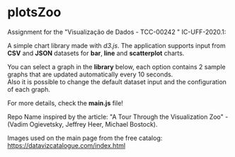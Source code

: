 # plotsZoo

Assignment for the "Visualização de Dados - TCC-00242 " IC-UFF-2020.1:

A simple chart library made with *d3.js*.  The application supports input from <strong>CSV</strong> 
        and <strong>JSON</strong> datasets for <strong>bar</strong>,<strong> line</strong>
        and <strong>scatterplot</strong> charts.
      </p>
      <p>You can select a graph in the <strong>library</strong> below, each option contains 2 sample graphs that are updated automatically every 10 seconds. <br> 
        Also it is possible to change the default dataset input and the configuration of each graph.</p> 
      <p>For more details, check the <strong>main.js</strong> file!</p>

Repo Name inspired by the article: "A Tour Through the Visualization Zoo" - (Vadim Ogievetsky, Jeffrey Heer, Michael Bostock).

Images used on the main page from the free catalog: https://datavizcatalogue.com/index.html 



